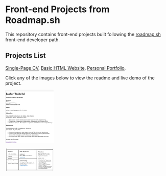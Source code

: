 # Front-end Projects from Roadmap.sh

This repository contains front-end projects built following the [roadmap.sh](https://roadmap.sh/) front-end developer path.

## Projects List

[Single-Page CV](https://roadmap.sh/projects/single-page-cv),
[Basic HTML Website](https://roadmap.sh/projects/basic-html-website),
[Personal Portfolio](https://roadmap.sh/projects/portfolio-website),



Click any of the images below to view the readme and live demo of the project.

  <p>
  <a href=' frontend-projects-roadmap/single-page-cv'>
    <img width="30%" src="assets/images/SIngle-Page-CV.png" />
  </a>
<p>
  <a href=' frontend-projects-roadmap/basic-html-website'>
    <img width="30%" src="assets/images/personal-portfolio.png" />
  </a>
